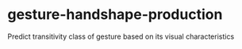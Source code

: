 # gesture-handshape-production
Predict transitivity class of gesture based on its visual characteristics
